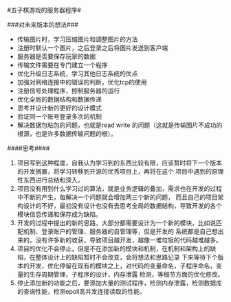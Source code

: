 #五子棋游戏的服务器程序#

###对未来版本的想法###
- 传输图片时，学习压缩图片和调整图片的方法
- 注册时默认一个图片，之后登录之后将图片发送到客户端
- 服务器是否要保存玩家的数据
- 传输文件需要在专门建立一个程序
- 优化升级日志系统，学习其他日志系统的优点
- 加强对网络连接中的错误的判断，优化tcp的使用
- 注册信号处理程序，控制服务器的运行
- 优化全局的数据结构和数据传递
- 思考并设计新的更好的设计模式
- 验证同一个账号登录多次的机制
- 解决数据包粘包的问题，也就是read write 的问题（这就是传输图片不成功的根源，也是许多数据传输问题的根）。

####思考####
1. 项目写到这种程度，自我认为学习到的东西比较有限，应该暂时将下一个版本的开发搁置，将学习转移到开源的优秀项目上，再将在这个
项目中遇到的原理性东西进行总结和深入。
2. 项目没有用到什么学习过的算法，就是业务逻辑的叠加，需求也在开发的过程中不断的产生，每解决一个问题就会增加两三个新的问题，
而且自己的项目架构设计的不好，最初没有设计也没有去思考全局的数据结构，导致开发的各个模块信息传递和保存成为缺陷。
3. 开发的过程中提出的新的思路，大部分都需要设计为一个新的模块，比如说匹配机制、登录账户的管理、服务器的自管理等，但是开发的
系统都是自己想出来的，没有许多新的收获，导致项目越开发，越像一堆垃圾的代码越堆越多。
4. 项目的优化不会停止，但是不在添加新的模块和机制，在机制和架构上的缺陷，在整体设计上的缺陷暂时不会改变，会将想法和思路记录
下来等待下个版本的开发，优化停留在现有的模块之上，对代码的变量命名，子程序命名，变量的生存周期管理，子程序的设计，内存泄露
检测，等细节方面的优化修改。
5. 停止添加新的功能之后，要添加大量的测试程序，检测内存泄露，检测数据库的查询性能，检测epoll高并发连接读取的性能。


